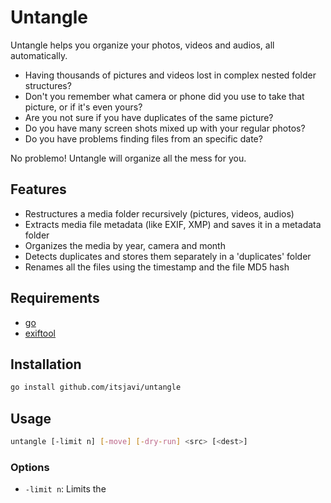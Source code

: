 # Untangle

Untangle helps you organize your photos, videos and audios, all automatically.

- Having thousands of pictures and videos lost in complex nested folder structures?
- Don't you remember what camera or phone did you use to take that picture, or if it's even yours?
- Are you not sure if you have duplicates of the same picture?
- Do you have many screen shots mixed up with your regular photos?
- Do you have problems finding files from an specific date?

No problemo! Untangle will organize all the mess for you.

## Features

- Restructures a media folder recursively (pictures, videos, audios)
- Extracts media file metadata (like EXIF, XMP) and saves it in a metadata folder
- Organizes the media by year, camera and month
- Detects duplicates and stores them separately in a 'duplicates' folder
- Renames all the files using the timestamp and the file MD5 hash


## Requirements

- [go](https://github.com/golang/go)
- [exiftool](https://github.com/exiftool/exiftool)


## Installation

```bash
go install github.com/itsjavi/untangle

```

## Usage

```bash
untangle [-limit n] [-move] [-dry-run] <src> [<dest>]

```

### Options

- `-limit n`: Limits the